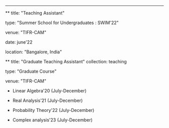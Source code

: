 ---
** title: "Teaching Assistant"

type: "Summer School for Undergraduates : SWIM'22"

venue: "TIFR-CAM"

date: june'22

location: "Bangalore, India"



** title: "Graduate Teaching Assistant"
collection: teaching

type: "Graduate Course"

venue: "TIFR-CAM"



* Linear Algebra'20 (July-December)


* Real Analysis'21 (July-December)


* Probability Theory'22 (July-December)


* Complex analysis'23 (July-December)

